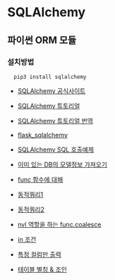 # SQLAlchemy

## 파이썬 ORM 모듈

### 설치방법

```
  pip3 install sqlalchemy
```


* [SQLAlchemy 공식사이트](https://www.sqlalchemy.org/)

* [SQLAlchemy 튜토리얼](https://riptutorial.com/ko/sqlalchemy)

* [SQLAlchemy 튜토리얼 번역](https://edykim.com/ko/post/getting-started-with-sqlalchemy-part-1/)

* [flask_sqlalchemy](https://opentutorials.org/module/3669/22070)

* [SQLAlchemy SQL 호출예제](https://lowelllll.github.io/til/2019/04/19/TIL-flask-sqlalchemy-orm/)

* [이미 있는 DB의 모델정보 가져오기](https://beomi.github.io/2017/10/20/DB-To-SQLAlchemy-Model/)

* [func 함수에 대해](https://item4.blog/2015-07-05/Internal-of-sqlalchemy.sql.expression.func/)

* [동적쿼리1](https://stackoverflow.com/questions/37336520/sqlalchemy-dynamic-filter)

* [동적쿼리2](https://stackoverrun.com/ko/q/10784033)

* [nvl 역할을 하는 func.coalesce](https://programtalk.com/python-examples/sqlalchemy.sql.func.coalesce/)

* [in 조건](https://stackoverflow.com/questions/8603088/sqlalchemy-in-clause)

* [특정 컬럼만 출력](https://qastack.kr/programming/11530196/flask-sqlalchemy-query-specify-column-names)

* [테이블 별칭 & 조인](https://edykim.com/ko/post/getting-started-with-sqlalchemy-part-2/)
